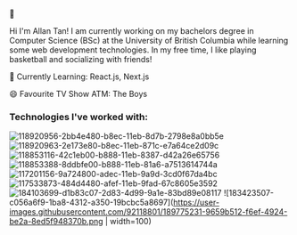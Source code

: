 👋

Hi I'm Allan Tan! I am currently working on my bachelors degree in Computer Science (BSc) at the University of British Columbia while learning some web development technologies. In my free time, I like playing basketball and socializing with friends!

🌱 Currently Learning: React.js, Next.js

😄 Favourite TV Show ATM: The Boys 

### Technologies I've worked with: 
![118920956-2bb4e480-b8ec-11eb-8d7b-2798e8a0bb5e](https://user-images.githubusercontent.com/92118801/189774862-75e02664-618a-49fb-a473-725114d6f5dc.png)
![118920963-2e173e80-b8ec-11eb-871c-e7a64ce2d09c](https://user-images.githubusercontent.com/92118801/189774867-970f509e-8f63-47e4-bad6-caa7992cd653.png)
![118853116-42c1eb00-b888-11eb-8387-d42a26e65756](https://user-images.githubusercontent.com/92118801/189774871-90048037-b7ed-4ab2-bdba-17e2a7b23ef4.png)
![118853388-8ddbfe00-b888-11eb-81a6-a7513614744a](https://user-images.githubusercontent.com/92118801/189774875-8e3e9b66-aab3-4d84-9097-1a977cfc045d.png)
![117201156-9a724800-adec-11eb-9a9d-3cd0f67da4bc](https://user-images.githubusercontent.com/92118801/189775195-1decb77a-49e5-41b3-aaca-c7efb2741543.png)
![117533873-484d4480-afef-11eb-9fad-67c8605e3592](https://user-images.githubusercontent.com/92118801/189775208-c7ed373b-b056-465d-98e5-1bf600e22a9f.png)
![184103699-d1b83c07-2d83-4d99-9a1e-83bd89e08117](https://user-images.githubusercontent.com/92118801/189775213-47ce292a-34e6-405c-b48f-476783771726.png)
![183423507-c056a6f9-1ba8-4312-a350-19bcbc5a8697](https://user-images.githubusercontent.com/92118801/189775231-9659b512-f6ef-4924-be2a-8ed5f948370b.png | width=100)

<!--
**AllanT102/AllanT102** is a ✨ _special_ ✨ repository because its `README.md` (this file) appears on your GitHub profile.

